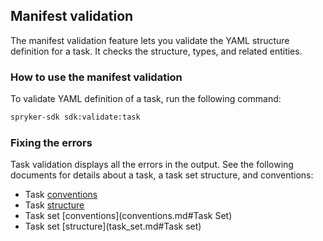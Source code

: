 ## Manifest validation

The manifest validation feature lets you validate the YAML structure definition for a task.
It checks the structure, types, and related entities.

### How to use the manifest validation

To validate YAML definition of a task, run the following command:

```bash
spryker-sdk sdk:validate:task
```

### Fixing the errors

Task validation displays all the errors in the output. See the following documents for details about a task, a task set structure, and conventions:
 - Task [conventions](conventions.md#Task)
 - Task [structure](task.md#Task)
 - Task set [conventions](conventions.md#Task Set)
 - Task set [structure](task_set.md#Task set)

